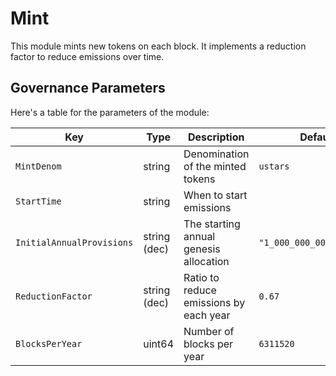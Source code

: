 # Mint

This module mints new tokens on each block. It implements a reduction factor to reduce emissions over time.

## Governance Parameters

Here's a table for the parameters of the module:

| Key                       | Type         | Description                            | Default                   |
| ------------------------- | ------------ | -------------------------------------- | ------------------------- |
| `MintDenom`               | string       | Denomination of the minted tokens      | `ustars`                  |
| `StartTime`               | string       | When to start emissions                |                           |
| `InitialAnnualProvisions` | string (dec) | The starting annual genesis allocation | `"1_000_000_000_000_000"` |
| `ReductionFactor`         | string (dec) | Ratio to reduce emissions by each year | `0.67`                    |
| `BlocksPerYear`           | uint64       | Number of blocks per year              | `6311520`                 |
